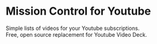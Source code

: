 # Mission Control for Youtube

Simple lists of videos for your Youtube subscriptions.  
Free, open source replacement for Youtube Video Deck.
